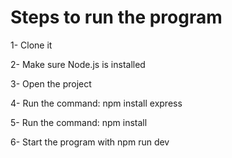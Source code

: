 # Steps to run the program

1- Clone it

2- Make sure Node.js is installed

3- Open the project

4- Run the command: npm install express

5- Run the command: npm install

6- Start the program with npm run dev
